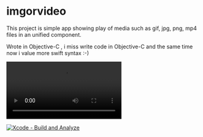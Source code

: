 # imgorvideo

This project is simple app showing play of media such as gif, jpg, png, mp4 files
in an unified component.

Wrote in Objective-C , i miss write code in Objective-C and the same time now i value more swift syntax :-)

![example](Untitled.mov)

[![Xcode - Build and Analyze](https://github.com/bolekhub/imgorvideo/actions/workflows/objective-c-xcode.yml/badge.svg?branch=main)](https://github.com/bolekhub/imgorvideo/actions/workflows/objective-c-xcode.yml)

